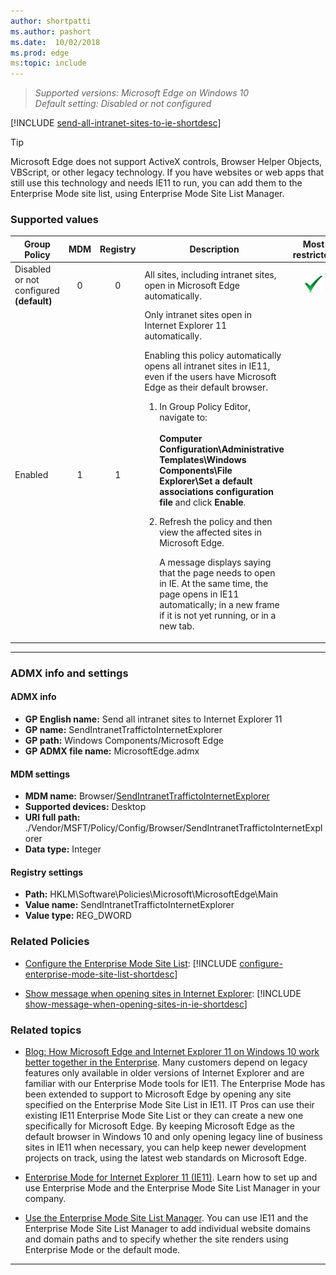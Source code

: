 ```yaml
---
author: shortpatti
ms.author: pashort
ms.date:  10/02/2018
ms.prod: edge
ms:topic: include
---
```


<!-- ## Send all intranet sites to Internet Explorer 11 -->
>*Supported versions: Microsoft Edge on Windows 10*<br>
>*Default setting:  Disabled or not configured*

[!INCLUDE [send-all-intranet-sites-to-ie-shortdesc](../shortdesc/send-all-intranet-sites-to-ie-shortdesc.md)] 

>[!TIP]
>Microsoft Edge does not support ActiveX controls, Browser Helper Objects, VBScript, or other legacy technology. If you have websites or web apps that still use this technology and needs IE11 to run, you can add them to the Enterprise Mode site list, using Enterprise Mode Site List Manager. 


### Supported values

|Group Policy  |MDM |Registry |Description |Most restricted |
|---|:---:|:---:|---|:---:|
|Disabled or not configured<br>**(default)** |0 |0 |All sites, including intranet sites, open in Microsoft Edge automatically. |![Most restricted value](../images/check-gn.png) |
|Enabled |1 |1 |Only intranet sites open in Internet Explorer 11 automatically.<p><p>Enabling this policy automatically opens all intranet sites in IE11, even if the users have Microsoft Edge as their default browser.<ol><li>In Group Policy Editor, navigate to:<br><br>**Computer Configuration\\Administrative Templates\\Windows Components\\File Explorer\\Set a default associations configuration file** and click **Enable**.<p></li><li>Refresh the policy and then view the affected sites in Microsoft Edge.<p><p>A message displays saying that the page needs to open in IE. At the same time, the page opens in IE11 automatically; in a new frame if it is not yet running, or in a new tab.</li></ol>| |
---


### ADMX info and settings
#### ADMX info
- **GP English name:** Send all intranet sites to Internet Explorer 11 
- **GP name:** SendIntranetTraffictoInternetExplorer
- **GP path:** Windows Components/Microsoft Edge
- **GP ADMX file name:** MicrosoftEdge.admx

#### MDM settings
- **MDM name:** Browser/[SendIntranetTraffictoInternetExplorer](https://docs.microsoft.com/en-us/windows/client-management/mdm/policy-csp-browser#browser-sendintranettraffictointernetexplorer)
- **Supported devices:** Desktop
- **URI full path:** ./Vendor/MSFT/Policy/Config/Browser/SendIntranetTraffictoInternetExplorer 
- **Data type:** Integer

#### Registry settings
- **Path:** HKLM\\Software\\Policies\\Microsoft\\MicrosoftEdge\\Main
- **Value name:** SendIntranetTraffictoInternetExplorer
- **Value type:** REG_DWORD

### Related Policies
- [Configure the Enterprise Mode Site List](../available-policies.md#configure-the-enterprise-mode-site-list): [!INCLUDE [configure-enterprise-mode-site-list-shortdesc](../shortdesc/configure-enterprise-mode-site-list-shortdesc.md)]

- [Show message when opening sites in Internet Explorer](../available-policies.md#show-message-when-opening-sites-in-internet-explorer): [!INCLUDE [show-message-when-opening-sites-in-ie-shortdesc](../shortdesc/show-message-when-opening-sites-in-ie-shortdesc.md)]


### Related topics
- [Blog: How Microsoft Edge and Internet Explorer 11 on Windows 10 work better together in the Enterprise](https://go.microsoft.com/fwlink/p/?LinkID=624035). Many customers depend on legacy features only available in older versions of Internet Explorer and are familiar with our Enterprise Mode tools for IE11. The Enterprise Mode has been extended to support to Microsoft Edge by opening any site specified on the Enterprise Mode Site List in IE11. IT Pros can use their existing IE11 Enterprise Mode Site List or they can create a new one specifically for Microsoft Edge. By keeping Microsoft Edge as the default browser in Windows 10 and only opening legacy line of business sites in IE11 when necessary, you can help keep newer development projects on track, using the latest web standards on Microsoft Edge. 

- [Enterprise Mode for Internet Explorer 11 (IE11)](https://go.microsoft.com/fwlink/p/?linkid=618377).  Learn how to set up and use Enterprise Mode and the Enterprise Mode Site List Manager in your company.

- [Use the Enterprise Mode Site List Manager](https://docs.microsoft.com/en-us/internet-explorer/ie11-deploy-guide/use-the-enterprise-mode-site-list-manager). You can use IE11 and the Enterprise Mode Site List Manager to add individual website domains and domain paths and to specify whether the site renders using Enterprise Mode or the default mode.

<hr>